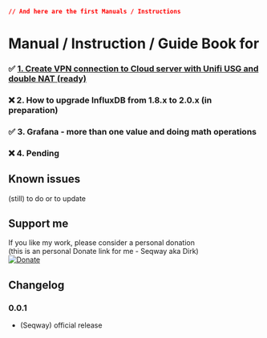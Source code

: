 ```json
// And here are the first Manuals / Instructions
```

# **Manual / Instruction / Guide Book for**

### :white_check_mark: [1. Create VPN connection to Cloud server with Unifi USG and double NAT (ready)](https://github.com/Seqway/Anleitungen/tree/main/Howtos/01_UnifiVPN2CloudServer)
### :x: 2. How to upgrade InfluxDB from 1.8.x to 2.0.x (in preparation)
### :white_check_mark: 3. Grafana - more than one value and doing math operations
### :x: 4. Pending

## Known issues

(still) to do or to update

## Support me
If you like my work, please consider a personal donation  
(this is an personal Donate link for me - Seqway aka Dirk)  
[![Donate](https://raw.githubusercontent.com/iobroker-community-adapters/ioBroker.sourceanalytix/master/admin/button.png)](http://paypal.me/Seqway)

## Changelog

### 0.0.1
* (Seqway) official release
